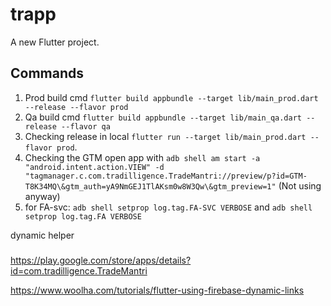 # trapp

A new Flutter project.

## Commands

1. Prod build cmd `flutter build appbundle --target lib/main_prod.dart --release --flavor prod`
2. Qa build cmd `flutter build appbundle --target lib/main_qa.dart --release --flavor qa`
3. Checking release in local `flutter run --target lib/main_prod.dart --flavor prod`.
4. Checking the GTM open app with `adb shell am start -a "android.intent.action.VIEW" -d "tagmanager.c.com.tradilligence.TradeMantri://preview/p?id=GTM-T8K34MQ\&gtm_auth=yA9NmGEJ1TlAKsm0w8W3Qw\&gtm_preview=1"` (Not using anyway)
5. for FA-svc: `adb shell setprop log.tag.FA-SVC VERBOSE` and `adb shell setprop log.tag.FA VERBOSE`


dynamic helper
###


https://play.google.com/store/apps/details?id=com.tradilligence.TradeMantri

https://www.woolha.com/tutorials/flutter-using-firebase-dynamic-links
